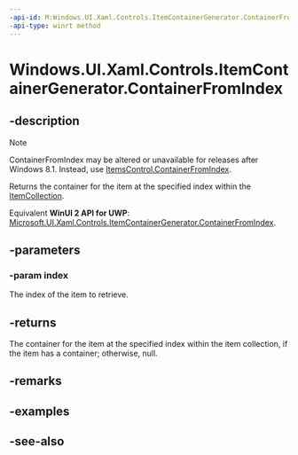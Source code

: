 ```yaml
---
-api-id: M:Windows.UI.Xaml.Controls.ItemContainerGenerator.ContainerFromIndex(System.Int32)
-api-type: winrt method
---
```


<!-- Method syntax
public Windows.UI.Xaml.DependencyObject ContainerFromIndex(System.Int32 index)
-->

# Windows.UI.Xaml.Controls.ItemContainerGenerator.ContainerFromIndex

## -description
> [!NOTE]
> ContainerFromIndex may be altered or unavailable for releases after Windows 8.1. Instead, use [ItemsControl.ContainerFromIndex](itemscontrol_containerfromindex_1393457780.md).

Returns the container for the item at the specified index within the [ItemCollection](itemcollection.md).

Equivalent **WinUI 2 API for UWP**: [Microsoft.UI.Xaml.Controls.ItemContainerGenerator.ContainerFromIndex](/windows/winui/api/microsoft.ui.xaml.controls.itemcontainergenerator.containerfromindex).

## -parameters
### -param index
The index of the item to retrieve.

## -returns
The container for the item at the specified index within the item collection, if the item has a container; otherwise, null.

## -remarks

## -examples

## -see-also
